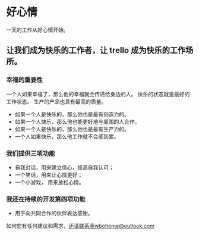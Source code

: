 # 好心情

一天的工作从好心情开始。

## 让我们成为快乐的工作者，让 trello 成为快乐的工作场所。

### 幸福的重要性

一个人如果幸福了，那么他的幸福就会传递给身边的人。 快乐的状态就是最好的工作状态。 生产的产品也具有最高的质量。

- 如果一个人是快乐的，那么他也是最有创造力的。
- 如果一个人快乐，那么他也能更好地与周围的人合作。
- 如果一个人是快乐的，那么他也是最有生产力的。
- 一个人如果快乐，那么他工作就不会感到累。

### 我们提供三项功能
- 自我对话，用来建立信心，提高自我认可；
- 一个笑话，用来让心情更好；
- 一个小游戏， 用来放松心情。

### 我还在持续的开发第四项功能
- 用于向共同合作的伙伴表达感谢。

如何您有任何建议和需求，还请联系我wbohome@outlook.com  
